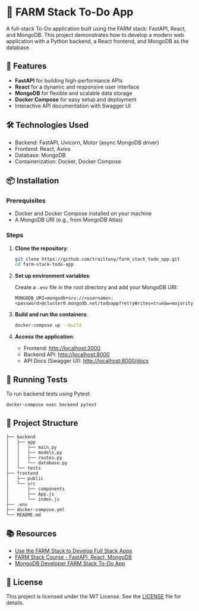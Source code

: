 
# 🌾 FARM Stack To-Do App

A full-stack To-Do application built using the FARM stack: FastAPI, React, and MongoDB. This project demonstrates how to develop a modern web application with a Python backend, a React frontend, and MongoDB as the database.

## 🚀 Features

- **FastAPI** for building high-performance APIs
- **React** for a dynamic and responsive user interface
- **MongoDB** for flexible and scalable data storage
- **Docker Compose** for easy setup and deployment
- Interactive API documentation with Swagger UI

## 🛠️ Technologies Used

- Backend: FastAPI, Uvicorn, Motor (async MongoDB driver)
- Frontend: React, Axios
- Database: MongoDB
- Containerization: Docker, Docker Compose

## 📦 Installation

### Prerequisites

- Docker and Docker Compose installed on your machine
- A MongoDB URI (e.g., from MongoDB Atlas)

### Steps

1. **Clone the repository**:

   ```bash
   git clone https://github.com/trailtony/farm_stack_todo_app.git
   cd farm-stack-todo-app
   ```

2. **Set up environment variables**:

   Create a `.env` file in the root directory and add your MongoDB URI:

   ```env
   MONGODB_URI=mongodb+srv://<username>:<password>@cluster0.mongodb.net/todoapp?retryWrites=true&w=majority
   ```

3. **Build and run the containers**:

   ```bash
   docker-compose up --build
   ```

4. **Access the application**:

   - Frontend: [http://localhost:3000](http://localhost:3000)
   - Backend API: [http://localhost:8000](http://localhost:8000)
   - API Docs (Swagger UI): [http://localhost:8000/docs](http://localhost:8000/docs)

## 🧪 Running Tests

To run backend tests using Pytest:

```bash
docker-compose exec backend pytest
```

## 📁 Project Structure

```
├── backend
│   ├── app
│   │   ├── main.py
│   │   ├── models.py
│   │   ├── routes.py
│   │   └── database.py
│   └── tests
├── frontend
│   ├── public
│   └── src
│       ├── components
│       ├── App.js
│       └── index.js
├── .env
├── docker-compose.yml
└── README.md
```

## 📚 Resources

- [Use the FARM Stack to Develop Full Stack Apps](https://www.freecodecamp.org/news/use-the-farm-stack-to-develop-full-stack-apps/)
- [FARM Stack Course - FastAPI, React, MongoDB](https://www.youtube.com/watch?v=PWG7NlUDVaA)
- [MongoDB Developer FARM Stack To-Do App](https://github.com/mongodb-developer/farm-stack-to-do-app)

## 📝 License

This project is licensed under the MIT License. See the [LICENSE](LICENSE) file for details.
